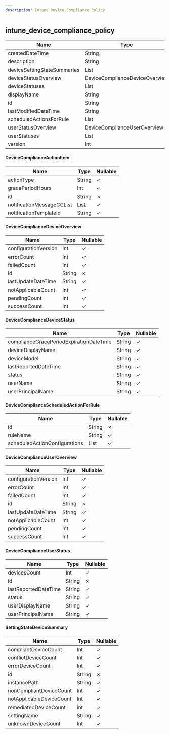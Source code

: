 ```yaml
---
description: Intune Device Compliance Policy
---
```

intune_device_compliance_policy
-------------------------------

| **Name**                    | **Type**                                     | **Nullable** |
| --------------------------- | -------------------------------------------- | ------------ |
| createdDateTime             | String                                       | &check;      |
| description                 | String                                       | &check;      |
| deviceSettingStateSummaries | List<SettingStateDeviceSummary>              | &check;      |
| deviceStatusOverview        | DeviceComplianceDeviceOverview               | &check;      |
| deviceStatuses              | List<DeviceComplianceDeviceStatus>           | &check;      |
| displayName                 | String                                       | &check;      |
| id                          | String                                       | &cross;      |
| lastModifiedDateTime        | String                                       | &check;      |
| scheduledActionsForRule     | List<DeviceComplianceScheduledActionForRule> | &check;      |
| userStatusOverview          | DeviceComplianceUserOverview                 | &check;      |
| userStatuses                | List<DeviceComplianceUserStatus>             | &check;      |
| version                     | Int                                          | &check;      |

#### DeviceComplianceActionItem
| **Name**                  | **Type**     | **Nullable** |
| ------------------------- | ------------ | ------------ |
| actionType                | String       | &check;      |
| gracePeriodHours          | Int          | &check;      |
| id                        | String       | &cross;      |
| notificationMessageCCList | List<String> | &check;      |
| notificationTemplateId    | String       | &check;      |

#### DeviceComplianceDeviceOverview
| **Name**             | **Type** | **Nullable** |
| -------------------- | -------- | ------------ |
| configurationVersion | Int      | &check;      |
| errorCount           | Int      | &check;      |
| failedCount          | Int      | &check;      |
| id                   | String   | &cross;      |
| lastUpdateDateTime   | String   | &check;      |
| notApplicableCount   | Int      | &check;      |
| pendingCount         | Int      | &check;      |
| successCount         | Int      | &check;      |

#### DeviceComplianceDeviceStatus
| **Name**                                | **Type** | **Nullable** |
| --------------------------------------- | -------- | ------------ |
| complianceGracePeriodExpirationDateTime | String   | &check;      |
| deviceDisplayName                       | String   | &check;      |
| deviceModel                             | String   | &check;      |
| lastReportedDateTime                    | String   | &check;      |
| status                                  | String   | &check;      |
| userName                                | String   | &check;      |
| userPrincipalName                       | String   | &check;      |

#### DeviceComplianceScheduledActionForRule
| **Name**                      | **Type**                         | **Nullable** |
| ----------------------------- | -------------------------------- | ------------ |
| id                            | String                           | &cross;      |
| ruleName                      | String                           | &check;      |
| scheduledActionConfigurations | List<DeviceComplianceActionItem> | &check;      |

#### DeviceComplianceUserOverview
| **Name**             | **Type** | **Nullable** |
| -------------------- | -------- | ------------ |
| configurationVersion | Int      | &check;      |
| errorCount           | Int      | &check;      |
| failedCount          | Int      | &check;      |
| id                   | String   | &cross;      |
| lastUpdateDateTime   | String   | &check;      |
| notApplicableCount   | Int      | &check;      |
| pendingCount         | Int      | &check;      |
| successCount         | Int      | &check;      |

#### DeviceComplianceUserStatus
| **Name**             | **Type** | **Nullable** |
| -------------------- | -------- | ------------ |
| devicesCount         | Int      | &check;      |
| id                   | String   | &cross;      |
| lastReportedDateTime | String   | &check;      |
| status               | String   | &check;      |
| userDisplayName      | String   | &check;      |
| userPrincipalName    | String   | &check;      |

#### SettingStateDeviceSummary
| **Name**                 | **Type** | **Nullable** |
| ------------------------ | -------- | ------------ |
| compliantDeviceCount     | Int      | &check;      |
| conflictDeviceCount      | Int      | &check;      |
| errorDeviceCount         | Int      | &check;      |
| id                       | String   | &cross;      |
| instancePath             | String   | &check;      |
| nonCompliantDeviceCount  | Int      | &check;      |
| notApplicableDeviceCount | Int      | &check;      |
| remediatedDeviceCount    | Int      | &check;      |
| settingName              | String   | &check;      |
| unknownDeviceCount       | Int      | &check;      |
